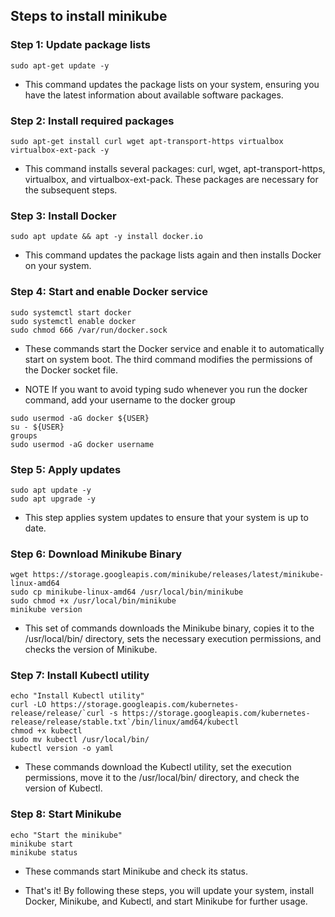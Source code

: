 ## Steps to install minikube


### Step 1: Update package lists
```
sudo apt-get update -y

```

* This command updates the package lists on your system, ensuring you have the latest information about available software packages.

### Step 2: Install required packages
```
sudo apt-get install curl wget apt-transport-https virtualbox virtualbox-ext-pack -y

```

* This command installs several packages: curl, wget, apt-transport-https, virtualbox, and virtualbox-ext-pack. These packages are necessary for the subsequent steps.

### Step 3: Install Docker
```
sudo apt update && apt -y install docker.io

```

* This command updates the package lists again and then installs Docker on your system.

### Step 4: Start and enable Docker service
```
sudo systemctl start docker
sudo systemctl enable docker
sudo chmod 666 /var/run/docker.sock
```

* These commands start the Docker service and enable it to automatically start on system boot. The third command modifies the permissions of the Docker socket file.

* NOTE If you want to avoid typing sudo whenever you run the docker command, add your username to the docker group
```
sudo usermod -aG docker ${USER}
su - ${USER}
groups
sudo usermod -aG docker username
```

### Step 5: Apply updates
```
sudo apt update -y 
sudo apt upgrade -y
```

* This step applies system updates to ensure that your system is up to date.

### Step 6: Download Minikube Binary

```
wget https://storage.googleapis.com/minikube/releases/latest/minikube-linux-amd64
sudo cp minikube-linux-amd64 /usr/local/bin/minikube
sudo chmod +x /usr/local/bin/minikube
minikube version
```

* This set of commands downloads the Minikube binary, copies it to the /usr/local/bin/ directory, sets the necessary execution permissions, and checks the version of Minikube.

### Step 7: Install Kubectl utility

```
echo "Install Kubectl utility"
curl -LO https://storage.googleapis.com/kubernetes-release/release/`curl -s https://storage.googleapis.com/kubernetes-release/release/stable.txt`/bin/linux/amd64/kubectl
chmod +x kubectl
sudo mv kubectl /usr/local/bin/
kubectl version -o yaml
```

* These commands download the Kubectl utility, set the execution permissions, move it to the /usr/local/bin/ directory, and check the version of Kubectl.


### Step 8: Start Minikube

```
echo "Start the minikube"
minikube start 
minikube status
```

* These commands start Minikube and check its status.

* That's it! By following these steps, you will update your system, install Docker, Minikube, and Kubectl, and start Minikube for further usage.


